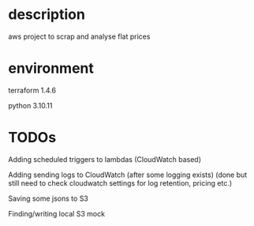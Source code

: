 # description
aws project to scrap and analyse flat prices

# environment
terraform 1.4.6

python 3.10.11

# TODOs
Adding scheduled triggers to lambdas (CloudWatch based)

Adding sending logs to CloudWatch (after some logging exists) (done but still need to check cloudwatch settings for log retention, pricing etc.)

Saving some jsons to S3

Finding/writing local S3 mock